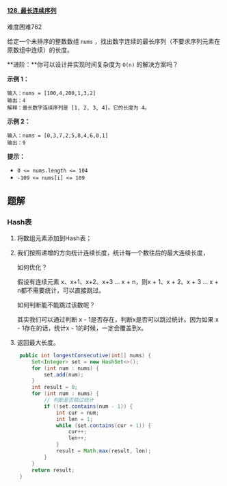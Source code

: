 #### [128. 最长连续序列](https://leetcode-cn.com/problems/longest-consecutive-sequence/)

难度困难762

给定一个未排序的整数数组 `nums` ，找出数字连续的最长序列（不要求序列元素在原数组中连续）的长度。

 

**进阶：**你可以设计并实现时间复杂度为 `O(n)` 的解决方案吗？

 

**示例 1：**

```
输入：nums = [100,4,200,1,3,2]
输出：4
解释：最长数字连续序列是 [1, 2, 3, 4]。它的长度为 4。
```

**示例 2：**

```
输入：nums = [0,3,7,2,5,8,4,6,0,1]
输出：9
```

 

**提示：**

- `0 <= nums.length <= 104`
- `-109 <= nums[i] <= 109`



## 题解

### Hash表

1. 将数组元素添加到Hash表；

2. 我们按照递增的方向统计连续长度，统计每一个数往后的最大连续长度，

   如何优化？

   假设有连续元素 x、x+1、x+2、x+3 ...  x + n，则x + 1、x + 2、x + 3 ... x + n都不需要统计，可以直接跳过。

   如何判断能不能跳过该数呢？

   其实我们可以通过判断 x - 1是否存在，判断x是否可以跳过统计。因为如果 x - 1存在的话，统计x - 1的时候，一定会覆盖到x。

3. 返回最大长度。

```java
    public int longestConsecutive(int[] nums) {
        Set<Integer> set = new HashSet<>();
        for (int num : nums) {
            set.add(num);
        }
        int result = 0;
        for (int num : nums) {
          	// 判断是否跳过统计
            if (!set.contains(num - 1)) {
                int cur = num;
                int len = 1;
                while (set.contains(cur + 1)) {
                    cur++;
                    len++;
                }
                result = Math.max(result, len);
            }
        }
        return result;
    }
```


